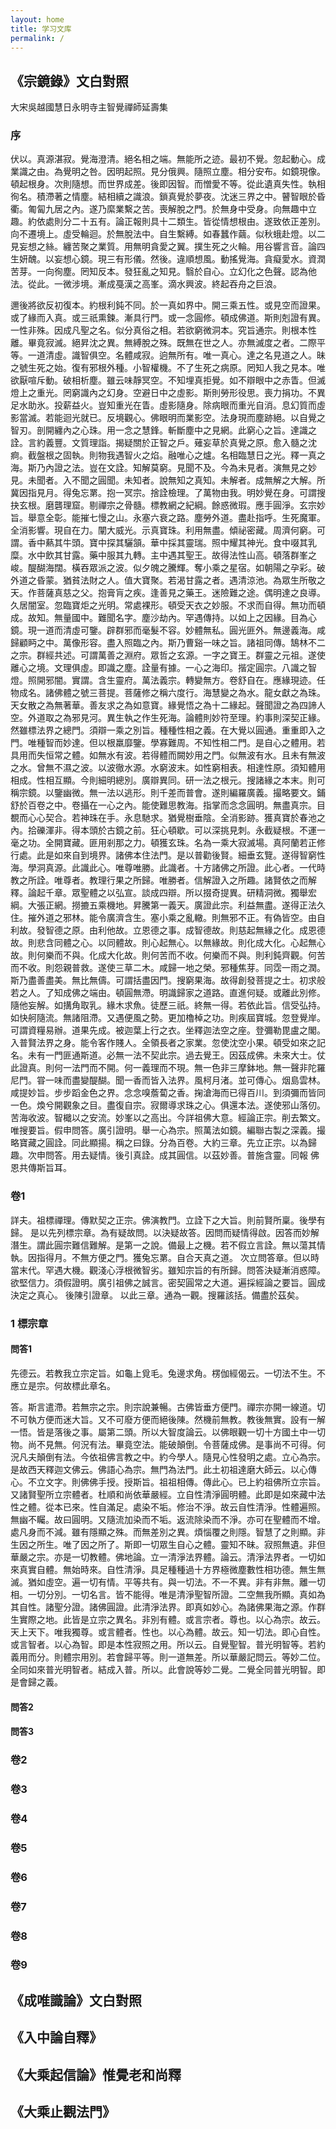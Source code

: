 ```yaml
---
layout: home
title: 学习文库
permalink: /
---
```


##  《宗鏡錄》文白對照
大宋吳越國慧日永明寺主智覺禪師延壽集
### 序
伏以。真源湛寂。覺海澄清。絕名相之端。無能所之迹。最初不覺。忽起動心。成業識之由。為覺明之咎。因明起照。見分俄興。隨照立塵。相分安布。如鏡現像。頓起根身。次則隨想。而世界成差。後即因智。而憎愛不等。從此遺真失性。執相徇名。積滯著之情塵。結相續之識浪。鎖真覺於夢夜。沈迷三界之中。瞽智眼於昏衢。匍匐九居之內。遂乃縻業繫之苦。喪解脫之門。於無身中受身。向無趣中立趣。約依處則分二十五有。論正報則具十二類生。皆從情想根由。遂致依正差別。向不遷境上。虛受輪迴。於無脫法中。自生繫縛。如春蠶作繭。似秋蛾赴燈。以二見妄想之絲。纏苦聚之業質。用無明貪愛之翼。撲生死之火輪。用谷響言音。論四生妍醜。以妄想心鏡。現三有形儀。然後。違順想風。動搖覺海。貪癡愛水。資潤苦芽。一向徇塵。罔知反本。發狂亂之知見。翳於自心。立幻化之色聲。認為他法。從此。一微涉境。漸成戞漢之高峯。滴水興波。終起吞舟之巨浪。

邇後將欲反初復本。約根利鈍不同。於一真如界中。開三乘五性。或見空而證果。或了緣而入真。或三祇熏鍊。漸具行門。或一念圓修。頓成佛道。斯則剋證有異。一性非殊。因成凡聖之名。似分真俗之相。若欲窮微洞本。究旨通宗。則根本性離。畢竟寂滅。絕昇沈之異。無縛脫之殊。既無在世之人。亦無滅度之者。二際平等。一道清虛。識智俱空。名體咸寂。逈無所有。唯一真心。達之名見道之人。昧之號生死之始。復有邪根外種。小智權機。不了生死之病原。罔知人我之見本。唯欲厭喧斥動。破相析塵。雖云味靜冥空。不知埋真拒覺。如不辯眼中之赤眚。但滅燈上之重光。罔窮識內之幻身。空避日中之虛影。斯則勞形役思。喪力捐功。不異足水助氷。投薪益火。豈知重光在眚。虛影隨身。除病眼而重光自消。息幻質而虛影當滅。若能迴光就已。反境觀心。佛眼明而業影空。法身現而塵跡絕。以自覺之智刃。剖開纏內之心珠。用一念之慧鋒。斬斷塵中之見網。此窮心之旨。達識之詮。言約義豐。文質理詣。揭疑關於正智之戶。薙妄草於真覺之原。愈入髓之沈痾。截盤根之固執。則物我遇智火之焰。融唯心之爐。名相臨慧日之光。釋一真之海。斯乃內證之法。豈在文詮。知解莫窮。見聞不及。今為未見者。演無見之妙見。未聞者。入不聞之圓聞。未知者。說無知之真知。未解者。成無解之大解。所冀因指見月。得兔忘罤。抱一冥宗。捨詮檢理。了萬物由我。明妙覺在身。可謂搜抉玄根。磨礱理窟。剔禪宗之骨髓。標教網之紀綱。餘惑微瑕。應手圓淨。玄宗妙旨。舉意全彰。能摧七慢之山。永塞六衰之路。塵勞外道。盡赴指呼。生死魔軍。全消影響。現自在力。闡大威光。示真寶珠。利用無盡。傾祕密藏。周濟何窮。可謂。香中爇其牛頭。寶中探其驪頷。華中採其靈瑞。照中耀其神光。食中啜其乳糜。水中飲其甘露。藥中服其九轉。主中遇其聖王。故得法性山高。頓落群峯之峻。醍醐海闊。橫吞眾派之波。似夕魄之騰輝。奪小乘之星宿。如朝陽之孕彩。破外道之昏蒙。猶貧法財之人。值大寶聚。若渴甘露之者。遇清涼池。為眾生所敬之天。作菩薩真慈之父。抱膏肓之疾。逢善見之藥王。迷險難之途。偶明達之良導。久居闇室。忽臨寶炬之光明。常處裸形。頓受天衣之妙服。不求而自得。無功而頓成。故知。無量國中。難聞名字。塵沙劫內。罕遇傳持。以如上之因緣。目為心鏡。現一道而清虛可鑒。辟群邪而毫髮不容。妙體無私。圓光匪外。無邊義海。咸歸顧眄之中。萬像形容。盡入照臨之內。斯乃曹谿一味之旨。諸祖同傳。鵠林不二之宗。群經共述。可謂萬善之淵府。眾哲之玄源。一字之寶王。群靈之元祖。遂使離心之境。文理俱虛。即識之塵。詮量有據。一心之海印。揩定圓宗。八識之智燈。照開邪闇。實謂。含生靈府。萬法義宗。轉變無方。卷舒自在。應緣現迹。任物成名。諸佛體之號三菩提。菩薩修之稱六度行。海慧變之為水。龍女獻之為珠。天女散之為無著華。善友求之為如意寶。緣覺悟之為十二緣起。聲聞證之為四諦人空。外道取之為邪見河。異生執之作生死海。論體則妙符至理。約事則深契正緣。然雖標法界之總門。須辯一乘之別旨。種種性相之義。在大覺以圓通。重重即入之門。唯種智而妙達。但以根羸靡鑒。學寡難周。不知性相二門。是自心之體用。若具用而失恒常之體。如無水有波。若得體而闕妙用之門。似無波有水。且未有無波之水。曾無不濕之波。以波徹水源。水窮波末。如性窮相表。相達性原。須知體用相成。性相互顯。今則細明總別。廣辯異同。研一法之根元。搜諸緣之本末。則可稱宗鏡。以鑒幽微。無一法以逃形。則千差而普會。遂則編羅廣義。撮略要文。鋪舒於百卷之中。卷攝在一心之內。能使難思教海。指掌而念念圓明。無盡真宗。目覩而心心契合。若神珠在手。永息馳求。猶覺樹垂陰。全消影跡。獲真寶於春池之內。拾礫渾非。得本頭於古鏡之前。狂心頓歇。可以深挑見刺。永截疑根。不運一毫之功。全開寶藏。匪用剎那之力。頓獲玄珠。名為一乘大寂滅場。真阿蘭若正修行處。此是如來自到境界。諸佛本住法門。是以普勸後賢。細垂玄覽。遂得智窮性海。學洞真源。此識此心。唯尊唯勝。此識者。十方諸佛之所證。此心者。一代時教之所詮。唯尊者。教理行果之所歸。唯勝者。信解證入之所趣。諸賢依之而解釋。論起千章。眾聖體之以弘宣。談成四辯。所以掇奇提異。研精洞微。獨舉宏綱。大張正網。撈摝五乘機地。昇騰第一義天。廣證此宗。利益無盡。遂得正法久住。摧外道之邪林。能令廣濟含生。塞小乘之亂轍。則無邪不正。有偽皆空。由自利故。發智德之原。由利他故。立恩德之事。成智德故。則慈起無緣之化。成恩德故。則悲含同體之心。以同體故。則心起無心。以無緣故。則化成大化。心起無心故。則何樂而不與。化成大化故。則何苦而不收。何樂而不與。則利鈍齊觀。何苦而不收。則怨親普救。遂使三草二木。咸歸一地之榮。邪種焦芽。同霑一雨之潤。斯乃盡善盡美。無比無儔。可謂括盡因門。搜窮果海。故得創發菩提之士。初求般若之人。了知成佛之端由。頓圓無滯。明識歸家之道路。直進何疑。或離此別修。隨他妄解。如搆角取乳。緣木求魚。徒歷三祇。終無一得。若依此旨。信受弘持。如快舸隨流。無諸阻滯。又遇便風之勢。更加櫓棹之功。則疾屆寶城。忽登覺岸。可謂資糧易辦。道果先成。被迦葉上行之衣。坐釋迦法空之座。登彌勒毘盧之閣。入普賢法界之身。能令客作賤人。全領長者之家業。忽使沈空小果。頓受如來之記名。未有一門匪通斯道。必無一法不契此宗。過去覺王。因茲成佛。未來大士。仗此證真。則何一法門而不開。何一義理而不現。無一色非三摩鉢地。無一聲非陀羅尼門。甞一味而盡變醍醐。聞一香而皆入法界。風柯月渚。並可傳心。烟島雲林。咸提妙旨。步步蹈金色之界。念念嗅薝蔔之香。掬滄海而已得百川。到須彌而皆同一色。煥兮開觀象之目。盡復自宗。寂爾導求珠之心。俱還本法。遂使邪山落仞。苦海收波。智檝以之安流。妙峯以之高出。今詳祖佛大意。經論正宗。削去繁文。唯搜要旨。假申問答。廣引證明。舉一心為宗。照萬法如鏡。編聯古製之深義。撮略寶藏之圓詮。同此顯揚。稱之曰錄。分為百卷。大約三章。先立正宗。以為歸趣。次申問答。用去疑情。後引真詮。成其圓信。以茲妙善。普施含靈。同報
佛恩共傳斯旨耳。

### 卷1
詳夫。祖標禪理。傳默契之正宗。佛演教門。立詮下之大旨。則前賢所稟。後學有歸。
是以先列標宗章。為有疑故問。以決疑故答。因問而疑情得啟。因答而妙解潛生。謂此圓宗難信難解。是第一之說。備最上之機。若不假立言詮。無以蕩其情執。因指得月。不無方便之門。獲兔忘罤。自合天真之道。
次立問答章。但以時當末代。罕遇大機。觀淺心浮根微智劣。雖知宗旨的有所歸。問答決疑漸消惑障。欲堅信力。須假證明。廣引祖佛之誠言。密契圓常之大道。遍採經論之要旨。圓成決定之真心。
後陳引證章。
以此三章。通為一觀。搜羅該括。備盡於茲矣。
### 1 標宗章
#### 問答1
先德云。若教我立宗定旨。如龜上覓毛。兔邊求角。楞伽經偈云。一切法不生。不應立是宗。何故標此章名。

答。斯言遣滯。若無宗之宗。則宗說兼暢。古佛皆垂方便門。禪宗亦開一線道。切不可執方便而迷大旨。又不可廢方便而絕後陳。然機前無教。教後無實。設有一解一悟。皆是落後之事。屬第二頭。所以大智度論云。以佛眼觀一切十方國土中一切物。尚不見無。何況有法。畢竟空法。能破顛倒。令菩薩成佛。是事尚不可得。何況凡夫顛倒有法。今依祖佛言教之中。約今學人。隨見心性發明之處。立心為宗。是故西天釋迦文佛云。佛語心為宗。無門為法門。此土初祖達磨大師云。以心傳心。不立文字。則佛佛手授。授斯旨。祖祖相傳。傳此心。已上約祖佛所立宗旨。又諸賢聖所立宗體者。杜順和尚依華嚴經。立自性清淨圓明體。此即是如來藏中法性之體。從本已來。性自滿足。處染不垢。修治不淨。故云自性清淨。性體遍照。無幽不矚。故曰圓明。又隨流加染而不垢。返流除染而不淨。亦可在聖體而不增。處凡身而不減。雖有隱顯之殊。而無差別之異。煩惱覆之則隱。智慧了之則顯。非生因之所生。唯了因之所了。斯即一切眾生自心之體。靈知不昧。寂照無遺。非但華嚴之宗。亦是一切教體。佛地論。立一清淨法界體。論云。清淨法界者。一切如來真實自體。無始時來。自性清淨。具足種種過十方界極微塵數性相功德。無生無滅。猶如虛空。遍一切有情。平等共有。與一切法。不一不異。非有非無。離一切相。一切分別。一切名言。皆不能得。唯是清淨聖智所證。二空無我所顯。真如為其自性。諸聖分證。諸佛圓證。此清淨法界。即真如妙心。為諸佛果海之源。作群生實際之地。此皆是立宗之異名。非別有體。或言宗者。尊也。以心為宗。故云。天上天下。唯我獨尊。或言體者。性也。以心為體。故云。知一切法。即心自性。或言智者。以心為智。即是本性寂照之用。所以云。自覺聖智。普光明智等。若約義用而分。則體宗用別。若會歸平等。則一道無差。所以華嚴記問云。等妙二位。全同如來普光明智者。結成入普。所以。此會說等妙二覺。二覺全同普光明智。即是會歸之義。

#### 問答2
#### 問答3
### 卷2
### 卷3
### 卷4
### 卷5
### 卷6
### 卷7
### 卷8
### 卷9

## 《成唯識論》文白對照
## 《入中論自釋》
## 《大乘起信論》惟覺老和尚釋
## 《大乘止觀法門》


